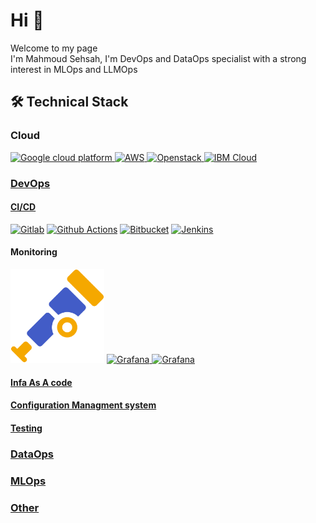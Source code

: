 <h1>Hi 👋 </h1>
<p>Welcome to my page </br>I'm Mahmoud Sehsah, I'm  DevOps and DataOps specialist with a strong interest in MLOps and LLMOps</p>

## 🛠 Technical Stack

### Cloud 
  <p align="left">
    <a href=https://cloud.google.com/?hl=en" target="_blank"> <img src="https://www.vectorlogo.zone/logos/google_cloud/google_cloud-icon.svg" alt="Google cloud platform" </a>
    <a href=" target="_blank"> <img src="https://www.vectorlogo.zone/logos/amazon_aws/amazon_aws-ar21.svg" alt="AWS"</a>
    <a href=" target="_blank"> <img src="https://www.vectorlogo.zone/logos/openstack/openstack-ar21.svg" alt="Openstack" </a>  
    <a href=" target="_blank"> <img src="https://www.vectorlogo.zone/logos/ibm_cloud/ibm_cloud-ar21.svg" alt="IBM Cloud" </a>  
  </p>
  
### DevOps
#### CI/CD 
<p align="left">
<a href=" target="_blank"> <img src="https://www.vectorlogo.zone/logos/gitlab/gitlab-icon.svg" alt="Gitlab"/></a>
<a href=" target="_blank"> <img src="https://www.vectorlogo.zone/logos/github/github-icon.svg" alt="Github Actions"/></a>
<a href=" target="_blank"> <img src="https://www.vectorlogo.zone/logos/bitbucket/bitbucket-icon.svg" alt="Bitbucket"/></a>
<a href=" target="_blank"> <img src="https://www.vectorlogo.zone/logos/jenkins/jenkins-icon.svg" alt="Jenkins"/></a>
</p>
  
#### Monitoring
<p align="left">
<a href=" target="_blank"> <img src="https://raw.githubusercontent.com/cncf/artwork/main/projects/opentelemetry/icon/color/opentelemetry-icon-color.svg" alt="Opentelemtry" width="150" height="150" /></a>
<a href=" target="_blank"> <img src="" alt="Grafana"</a>
<a href=" target="_blank"> <img src="" alt="Grafana"</a>
</p>

#### Infa As A code 
#### Configuration Managment system
#### Testing 


### DataOps

### MLOps

### Other





